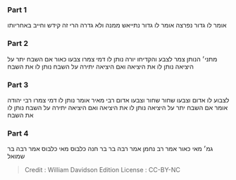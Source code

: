 
### Part 1
אומר לו גדור נפרצה אומר לו גדור נתייאש ממנה ולא גדרה הרי זה קידש וחייב באחריותו

### Part 2
מתני׳ הנותן צמר לצבע והקדיחו יורה נותן לו דמי צמרו צבעו כאור אם השבח יתר על היציאה נותן לו את היציאה ואם היציאה יתירה על השבח נותן לו את השבח

### Part 3
לצבוע לו אדום וצבעו שחור שחור וצבעו אדום רבי מאיר אומר נותן לו דמי צמרו רבי יהודה אומר אם השבח יתר על היציאה נותן לו את היציאה ואם היציאה יתירה על השבח נותן לו את השבח

### Part 4
גמ׳ מאי כאור אמר רב נחמן אמר רבה בר בר חנה כלבוס מאי כלבוס אמר רבה בר שמואל

>Credit : William Davidson Edition
>License : CC-BY-NC